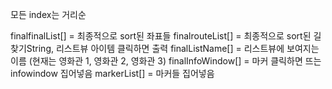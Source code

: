 모든 index는 거리순

finalfinalList[] = 최종적으로 sort된 좌표들
finalrouteList[] = 최종적으로 sort된 길찾기String, 리스트뷰 아이템 클릭하면 출력
finalListName[] = 리스트뷰에 보여지는 이름 (현재는 영화관 1, 영화관 2, 영화관 3)
finalInfoWindow[] = 마커 클릭하면 뜨는 infowindow 집어넣음
markerList[] = 마커들 집어넣음
